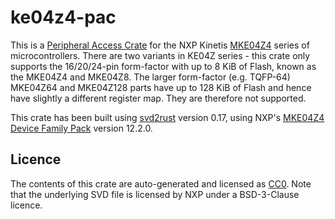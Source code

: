 # ke04z4-pac

This is a [Peripheral Access Crate] for the NXP Kinetis [MKE04Z4] series of microcontrollers. There are two variants in KE04Z series - this crate only supports the 16/20/24-pin form-factor with up to 8 KiB of Flash, known as the MKE04Z4 and MKE04Z8. The larger form-factor (e.g. TQFP-64) MKE04Z64 and MKE04Z128 parts have up to 128 KiB of Flash and hence have slightly a different register map. They are therefore not supported.

[Peripheral Access Crate]: https://rust-embedded.github.io/book/start/registers.html
[MKE04Z4]: https://www.nxp.com/products/processors-and-microcontrollers/arm-microcontrollers/general-purpose-mcus/ke-series-cortex-m4-m0-plus/kinetis-ke04-48-mhz-mainstream-microcontrollers-mcus-based-on-arm-cortex-m0-plus-core:KE04

This crate has been built using [svd2rust] version 0.17, using NXP's [MKE04Z4 Device Family Pack] version 12.2.0.

[svd2rust]: https://github.com/rust-embedded/svd2rust
[MKE04Z4 Device Family Pack]: http://mcuxpresso.nxp.com/cmsis_pack/repo/NXP.MKE04Z4_DFP.12.2.0.pack

## Licence

The contents of this crate are auto-generated and licensed as [CC0]. Note that the underlying SVD file is licensed by NXP under a BSD-3-Clause licence.

[CC0]: https://creativecommons.org/publicdomain/zero/1.0/

